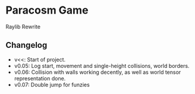 # Paracosm Game
Raylib Rewrite

## Changelog
- v<<: Start of project.
- v0.05: Log start, movement and single-height collisions,
world borders.
- v0.06: Collision with walls working decently, as well as
world tensor representation done.
- v0.07: Double jump for funzies